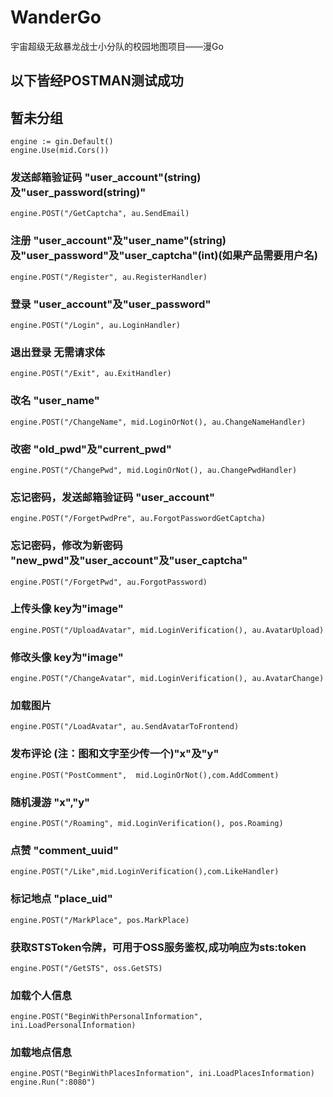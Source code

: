 # WanderGo
宇宙超级无敌暴龙战士小分队的校园地图项目——漫Go
## 以下皆经POSTMAN测试成功
## 暂未分组
	engine := gin.Default()
	engine.Use(mid.Cors())
### 发送邮箱验证码 "user_account"(string)及"user_password(string)"
 	engine.POST("/GetCaptcha", au.SendEmail)
### 注册 "user_account"及"user_name"(string)及"user_password"及"user_captcha"(int)(如果产品需要用户名)
 	engine.POST("/Register", au.RegisterHandler)
### 登录 "user_account"及"user_password"
 	engine.POST("/Login", au.LoginHandler)
### 退出登录 无需请求体
 	engine.POST("/Exit", au.ExitHandler)
### 改名 "user_name"
	engine.POST("/ChangeName", mid.LoginOrNot(), au.ChangeNameHandler)
### 改密 "old_pwd"及"current_pwd"
	engine.POST("/ChangePwd", mid.LoginOrNot(), au.ChangePwdHandler)
### 忘记密码，发送邮箱验证码 "user_account"
 	engine.POST("/ForgetPwdPre", au.ForgotPasswordGetCaptcha)
### 忘记密码，修改为新密码 "new_pwd"及"user_account"及"user_captcha"
	engine.POST("/ForgetPwd", au.ForgotPassword)
### 上传头像 key为"image"
 	engine.POST("/UploadAvatar", mid.LoginVerification(), au.AvatarUpload)
### 修改头像 key为"image"
 	engine.POST("/ChangeAvatar", mid.LoginVerification(), au.AvatarChange)
### 加载图片
	engine.POST("/LoadAvatar", au.SendAvatarToFrontend)
### 发布评论 (注：图和文字至少传一个)"x"及"y"
 	engine.POST("PostComment",  mid.LoginOrNot(),com.AddComment)
### 随机漫游 "x","y"
  	engine.POST("/Roaming", mid.LoginVerification(), pos.Roaming)
### 点赞	"comment_uuid"
	engine.POST("/Like",mid.LoginVerification(),com.LikeHandler)
### 标记地点	"place_uid"
	engine.POST("/MarkPlace", pos.MarkPlace)
### 获取STSToken令牌，可用于OSS服务鉴权,成功响应为sts:token
	engine.POST("/GetSTS", oss.GetSTS)
### 加载个人信息
	engine.POST("BeginWithPersonalInformation", ini.LoadPersonalInformation)
### 加载地点信息
	engine.POST("BeginWithPlacesInformation", ini.LoadPlacesInformation)
	engine.Run(":8080")
